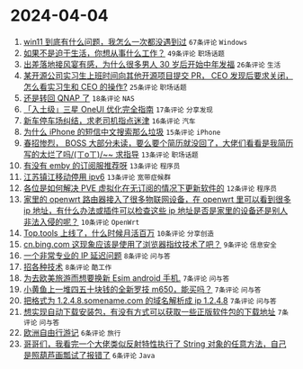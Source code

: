 # 2024-04-04

1. [win11 到底有什么问题，我怎么一次都没遇到过](https://www.v2ex.com/t/1029637) `67条评论` `Windows`
1. [如果不是迫于生活，你想从事什么工作？](https://www.v2ex.com/t/1029673) `49条评论` `职场话题`
1. [出差落地接风宴有感，为什么很多男人 30 岁后开始中年发福](https://www.v2ex.com/t/1029640) `26条评论` `生活`
1. [某开源公司实习生上班时间向其他开源项目提交 PR， CEO 发现后要求关闭，怎么看实习生和 CEO 的操作?](https://www.v2ex.com/t/1029659) `25条评论` `职场话题`
1. [还是转回 QNAP 了](https://www.v2ex.com/t/1029654) `18条评论` `NAS`
1. [「入土级」三星 OneUI 优化完全指南](https://www.v2ex.com/t/1029665) `17条评论` `分享发现`
1. [新车停车场纠结，求老司机指点迷津](https://www.v2ex.com/t/1029667) `16条评论` `汽车`
1. [为什么 iPhone 的短信中文搜索那么垃圾](https://www.v2ex.com/t/1029657) `15条评论` `iPhone`
1. [春招惨烈， BOSS 大部分未读，要么要个简历就没回了，大佬们看看是我简历写的太烂了吗/(ㄒoㄒ)/~~ 求指导](https://www.v2ex.com/t/1029676) `13条评论` `职场话题`
1. [有没有 emby 的订阅服推荐呀](https://www.v2ex.com/t/1029652) `13条评论` `程序员`
1. [江苏镇江移动停用 ipv6](https://www.v2ex.com/t/1029647) `13条评论` `宽带症候群`
1. [各位是如何解决 PVE 虚拟化在无订阅的情况下更新软件的](https://www.v2ex.com/t/1029653) `12条评论` `程序员`
1. [家里的 openwrt 路由器接入了很多物联网设备，在 openwrt 里可以看到很多 ip 地址，有什么办法或插件可以检查这些 ip 地址是否是家里的设备还是别人非法入侵的呢？](https://www.v2ex.com/t/1029687) `10条评论` `OpenWrt`
1. [Top.tools 上线了，什么时候月活百万](https://www.v2ex.com/t/1029643) `10条评论` `分享创造`
1. [cn.bing.com 这现象应该是使用了浏览器指纹技术了吧？](https://www.v2ex.com/t/1029639) `9条评论` `信息安全`
1. [一个非常专业的 IP 延迟问题](https://www.v2ex.com/t/1029699) `8条评论` `问与答`
1. [招各种技术](https://www.v2ex.com/t/1029692) `8条评论` `酷工作`
1. [为去欧美旅游而想要换新 Esim android 手机.](https://www.v2ex.com/t/1029696) `7条评论` `问与答`
1. [小黄鱼上一堆四五十块钱的全新罗技 m650，能买吗？](https://www.v2ex.com/t/1029679) `7条评论` `问与答`
1. [把格式为 1.2.4.8.somename.com 的域名解析成 ip 1.2.4.8](https://www.v2ex.com/t/1029670) `7条评论` `问与答`
1. [想实现自动下载安装包，有没有方式可以获取一些正版软件包的下载地址](https://www.v2ex.com/t/1029638) `7条评论` `问与答`
1. [欧洲自由行游记](https://www.v2ex.com/t/1029651) `6条评论` `旅行`
1. [哥哥们，我看完一个大佬类似反射特性执行了 String 对象的任意方法，自己是照葫芦画瓢试了报错了](https://www.v2ex.com/t/1029641) `6条评论` `Java`
